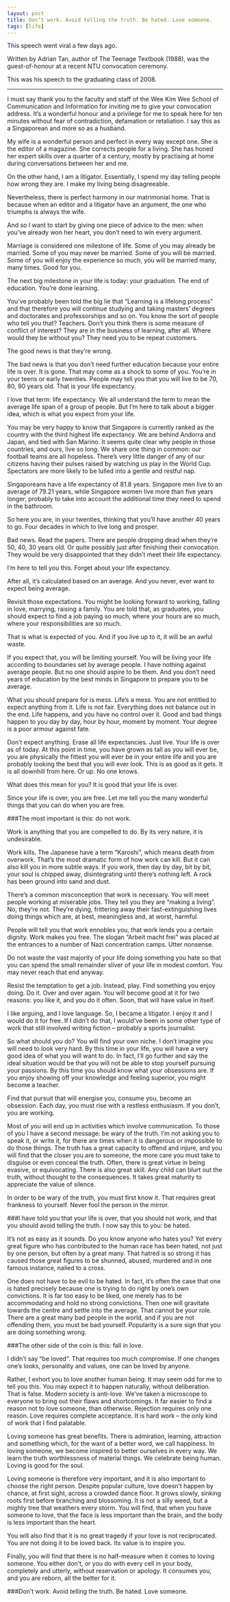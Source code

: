 ```yaml
---
layout: post
title: Don’t work. Avoid telling the truth. Be hated. Love someone.
tags: [life]
---
```

This speech went viral a few days ago.

Written by Adrian Tan, author of The Teenage Textbook (1988), was the guest-of-honour at a recent NTU convocation ceremony.

This was his speech to the graduating class of 2008.

----
I must say thank you to the faculty and staff of the Wee Kim Wee School of Communication and Information for inviting me to give your convocation address. It’s a wonderful honour and a privilege for me to speak here for ten minutes without fear of contradiction, defamation or retaliation. I say this as a Singaporean and more so as a husband.

My wife is a wonderful person and perfect in every way except one. She is the editor of a magazine. She corrects people for a living. She has honed her expert skills over a quarter of a century, mostly by practising at home during conversations between her and me.

On the other hand, I am a litigator. Essentially, I spend my day telling people how wrong they are. I make my living being disagreeable.

Nevertheless, there is perfect harmony in our matrimonial home. That is because when an editor and a litigator have an argument, the one who triumphs is always the wife.

And so I want to start by giving one piece of advice to the men: when you’ve already won her heart, you don’t need to win every argument.

Marriage is considered one milestone of life. Some of you may already be married. Some of you may never be married. Some of you will be married. Some of you will enjoy the experience so much, you will be married many, many times. Good for you.

The next big milestone in your life is today: your graduation. The end of education. You’re done learning.

You’ve probably been told the big lie that “Learning is a lifelong process” and that therefore you will continue studying and taking masters’ degrees and doctorates and professorships and so on. You know the sort of people who tell you that? Teachers. Don’t you think there is some measure of conflict of interest? They are in the business of learning, after all. Where would they be without you? They need you to be repeat customers.

The good news is that they’re wrong.

The bad news is that you don’t need further education because your entire life is over. It is gone. That may come as a shock to some of you. You’re in your teens or early twenties. People may tell you that you will live to be 70, 80, 90 years old. That is your life expectancy.

I love that term: life expectancy. We all understand the term to mean the average life span of a group of people. But I’m here to talk about a bigger idea, which is what you expect from your life.

You may be very happy to know that Singapore is currently ranked as the country with the third highest life expectancy. We are behind Andorra and Japan, and tied with San Marino. It seems quite clear why people in those countries, and ours, live so long. We share one thing in common: our football teams are all hopeless. There’s very little danger of any of our citizens having their pulses raised by watching us play in the World Cup. Spectators are more likely to be lulled into a gentle and restful nap.

Singaporeans have a life expectancy of 81.8 years. Singapore men live to an average of 79.21 years, while Singapore women live more than five years longer, probably to take into account the additional time they need to spend in the bathroom.

So here you are, in your twenties, thinking that you’ll have another 40 years to go. Four decades in which to live long and prosper.

Bad news. Read the papers. There are people dropping dead when they’re 50, 40, 30 years old. Or quite possibly just after finishing their convocation. They would be very disappointed that they didn’t meet their life expectancy.

I’m here to tell you this. Forget about your life expectancy.

After all, it’s calculated based on an average. And you never, ever want to expect being average.

Revisit those expectations. You might be looking forward to working, falling in love, marrying, raising a family. You are told that, as graduates, you should expect to find a job paying so much, where your hours are so much, where your responsibilities are so much.

That is what is expected of you. And if you live up to it, it will be an awful waste.

If you expect that, you will be limiting yourself. You will be living your life according to boundaries set by average people. I have nothing against average people. But no one should aspire to be them. And you don’t need years of education by the best minds in Singapore to prepare you to be average.

What you should prepare for is mess. Life’s a mess. You are not entitled to expect anything from it. Life is not fair. Everything does not balance out in the end. Life happens, and you have no control over it. Good and bad things happen to you day by day, hour by hour, moment by moment. Your degree is a poor armour against fate.

Don’t expect anything. Erase all life expectancies. Just live. Your life is over as of today. At this point in time, you have grown as tall as you will ever be, you are physically the fittest you will ever be in your entire life and you are probably looking the best that you will ever look. This is as good as it gets. It is all downhill from here. Or up. No one knows.

What does this mean for you? It is good that your life is over.

Since your life is over, you are free. Let me tell you the many wonderful things that you can do when you are free.

###The most important is this: do not work.

Work is anything that you are compelled to do. By its very nature, it is undesirable.

Work kills. The Japanese have a term “Karoshi”, which means death from overwork. That’s the most dramatic form of how work can kill. But it can also kill you in more subtle ways. If you work, then day by day, bit by bit, your soul is chipped away, disintegrating until there’s nothing left. A rock has been ground into sand and dust.

There’s a common misconception that work is necessary. You will meet people working at miserable jobs. They tell you they are “making a living”. No, they’re not. They’re dying, frittering away their fast-extinguishing lives doing things which are, at best, meaningless and, at worst, harmful.

People will tell you that work ennobles you, that work lends you a certain dignity. Work makes you free. The slogan “Arbeit macht frei” was placed at the entrances to a number of Nazi concentration camps. Utter nonsense.

Do not waste the vast majority of your life doing something you hate so that you can spend the small remainder sliver of your life in modest comfort. You may never reach that end anyway.

Resist the temptation to get a job. Instead, play. Find something you enjoy doing. Do it. Over and over again. You will become good at it for two reasons: you like it, and you do it often. Soon, that will have value in itself.

I like arguing, and I love language. So, I became a litigator. I enjoy it and I would do it for free. If I didn’t do that, I would’ve been in some other type of work that still involved writing fiction – probably a sports journalist.

So what should you do? You will find your own niche. I don’t imagine you will need to look very hard. By this time in your life, you will have a very good idea of what you will want to do. In fact, I’ll go further and say the ideal situation would be that you will not be able to stop yourself pursuing your passions. By this time you should know what your obsessions are. If you enjoy showing off your knowledge and feeling superior, you might become a teacher.

Find that pursuit that will energise you, consume you, become an obsession. Each day, you must rise with a restless enthusiasm. If you don’t, you are working.

Most of you will end up in activities which involve communication. To those of you I have a second message: be wary of the truth. I’m not asking you to speak it, or write it, for there are times when it is dangerous or impossible to do those things. The truth has a great capacity to offend and injure, and you will find that the closer you are to someone, the more care you must take to disguise or even conceal the truth. Often, there is great virtue in being evasive, or equivocating. There is also great skill. Any child can blurt out the truth, without thought to the consequences. It takes great maturity to appreciate the value of silence.

In order to be wary of the truth, you must first know it. That requires great frankness to yourself. Never fool the person in the mirror.

###I have told you that your life is over, that you should not work, and that you should avoid telling the truth. I now say this to you: be hated.

It’s not as easy as it sounds. Do you know anyone who hates you? Yet every great figure who has contributed to the human race has been hated, not just by one person, but often by a great many. That hatred is so strong it has caused those great figures to be shunned, abused, murdered and in one famous instance, nailed to a cross.

One does not have to be evil to be hated. In fact, it’s often the case that one is hated precisely because one is trying to do right by one’s own convictions. It is far too easy to be liked, one merely has to be accommodating and hold no strong convictions. Then one will gravitate towards the centre and settle into the average. That cannot be your role. There are a great many bad people in the world, and if you are not offending them, you must be bad yourself. Popularity is a sure sign that you are doing something wrong.

###The other side of the coin is this: fall in love.

I didn’t say “be loved”. That requires too much compromise. If one changes one’s looks, personality and values, one can be loved by anyone.

Rather, I exhort you to love another human being. It may seem odd for me to tell you this. You may expect it to happen naturally, without deliberation. That is false. Modern society is anti-love. We’ve taken a microscope to everyone to bring out their flaws and shortcomings. It far easier to find a reason not to love someone, than otherwise. Rejection requires only one reason. Love requires complete acceptance. It is hard work – the only kind of work that I find palatable.

Loving someone has great benefits. There is admiration, learning, attraction and something which, for the want of a better word, we call happiness. In loving someone, we become inspired to better ourselves in every way. We learn the truth worthlessness of material things. We celebrate being human. Loving is good for the soul.

Loving someone is therefore very important, and it is also important to choose the right person. Despite popular culture, love doesn’t happen by chance, at first sight, across a crowded dance floor. It grows slowly, sinking roots first before branching and blossoming. It is not a silly weed, but a mighty tree that weathers every storm.
You will find, that when you have someone to love, that the face is less important than the brain, and the body is less important than the heart.

You will also find that it is no great tragedy if your love is not reciprocated. You are not doing it to be loved back. Its value is to inspire you.

Finally, you will find that there is no half-measure when it comes to loving someone. You either don’t, or you do with every cell in your body, completely and utterly, without reservation or apology. It consumes you, and you are reborn, all the better for it.

###Don’t work. Avoid telling the truth. Be hated. Love someone.